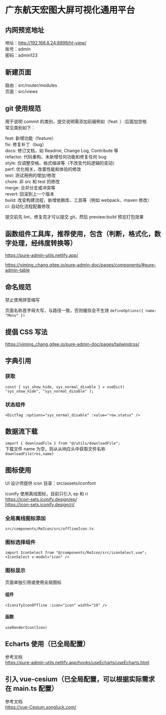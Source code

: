 # 广东航天宏图大屏可视化通用平台

## 内网预览地址

地址：http://192.168.8.24:8999/ht-view/  
账号：admin  
密码：admin123

## 新建页面

路由：src/router/modules  
页面：src/views

## git 使用规范

用于说明 commit 的类别，提交说明需添加前缀例如（feat: ）:后面加空格  
常见类别如下：

feat: 新增功能（feature）  
fix: 修复补丁（bug）  
docs: 修订文档，如 Readme, Change Log, Contribute 等  
refactor: 代码重构，未新增任何功能和修复任何 bug  
style: 仅调整空格、格式缩进等（不改变代码逻辑的变动）  
perf: 优化相关，改善性能和体验的修改  
test: 测试用例的增加/修改  
chore: 非 src 和 test 的修改  
merge: 合并分支或冲突等  
revert: 回滚到上一个版本  
build: 改变构建流程，新增依赖库、工具等（例如 webpack、maven 修改）  
ci: 自动化流程配置修改

提交前先 lint，修复完才可以提交 git，然后 preview:build 预览打包效果

## 函数组件工具库，推荐使用，包含（判断，格式化，数字处理，经纬度转换等）

https://pure-admin-utils.netlify.app/

https://yiming_chang.gitee.io/pure-admin-doc/pages/components/#pure-admin-table

## 命名规范

禁止使用拼音缩写

页面名称首字母大写，与路径一致，否则缓存会不生效
`defineOptions({
name: "Menu"
})`

## 提倡 CSS 写法

https://yiming_chang.gitee.io/pure-admin-doc/pages/tailwindcss/

## 字典引用

### 获取

`const { sys_show_hide, sys_normal_disable } = useDict(
"sys_show_hide",
"sys_normal_disable"
);`

### 状态组件

`<DictTag :options="sys_normal_disable" :value="row.status" />`

## 数据流下载

`import { downloadFile } from "@/utils/downloadFile";`  
下载文件 name 为空，则从从响应头中获取文件名称  
`downloadFile(res,name)`

## 图标使用

UI 设计师提供 icon 目录：src/assets/iconfont

iconify 使用离线图标，目前只引入 ep 和 ri  
https://icon-sets.iconify.design/ep/  
https://icon-sets.iconify.design/ri/

### 全局离线图标添加

`src/components/ReIcon/src/offlineIcon.ts`

### 图标选择组件

`import IconSelect from "@/components/ReIcon/src/iconSelect.vue";`  
`<IconSelect v-model="icon" />`

### 图标显示

页面单独引用或使用全局图标

#### 组件

`<IconifyIconOffline :icon="icon" width="19" />`

#### 函数

`useRenderIcon(Icon)`

## Echarts 使用（已全局配置）

参考文档  
https://pure-admin-utils.netlify.app/hooks/useEcharts/useEcharts.html

## 引入 vue-cesium（已全局配置，可以根据实际需求在 main.ts 配置）

参考文档  
https://vue-Cesium.songluck.com/
